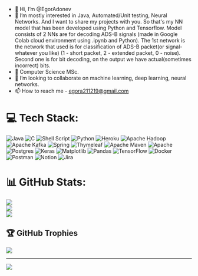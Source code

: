 - 👋 Hi, I’m @EgorAdonev
- 👀 I’m mostly interested in Java, Automated/Unit testing, Neural Networks. And I want to share my projects with you.
So that's my NN model that has been developed using Python and Tensorflow. Model consists of 2 NNs are for decoding ADS-B signals (made in Google Colab cloud environment using .ipynb and Python).
The 1st network is the network that used is for classification of ADS-B packet(or signal-whatever you like) (1 - short packet, 2 - extended packet, 0 - noise).
Second one is for bit decoding, on the output we have actual(sometimes incorrect) bits.
- 🌱 Computer Science MSc.
- 💞️ I’m looking to collaborate on machine learning, deep learning, neural networks.
- 📫 How to reach me - egora211219@gmail.com


# 💻 Tech Stack:
![Java](https://img.shields.io/badge/java-%23ED8B00.svg?style=flat&logo=openjdk&logoColor=white) ![C](https://img.shields.io/badge/c-%2300599C.svg?style=flat&logo=c&logoColor=white) ![Shell Script](https://img.shields.io/badge/shell_script-%23121011.svg?style=flat&logo=gnu-bash&logoColor=white) ![Python](https://img.shields.io/badge/python-3670A0?style=flat&logo=python&logoColor=ffdd54) ![Heroku](https://img.shields.io/badge/heroku-%23430098.svg?style=flat&logo=heroku&logoColor=white) ![Apache Hadoop](https://img.shields.io/badge/Apache%20Hadoop-66CCFF?style=flat&logo=apachehadoop&logoColor=black) ![Apache Kafka](https://img.shields.io/badge/Apache%20Kafka-000?style=flat&logo=apachekafka) ![Spring](https://img.shields.io/badge/spring-%236DB33F.svg?style=flat&logo=spring&logoColor=white) ![Thymeleaf](https://img.shields.io/badge/Thymeleaf-%23005C0F.svg?style=flat&logo=Thymeleaf&logoColor=white) ![Apache Maven](https://img.shields.io/badge/Apache%20Maven-C71A36?style=flat&logo=Apache%20Maven&logoColor=white) ![Apache](https://img.shields.io/badge/apache-%23D42029.svg?style=flat&logo=apache&logoColor=white) ![Postgres](https://img.shields.io/badge/postgres-%23316192.svg?style=flat&logo=postgresql&logoColor=white) ![Keras](https://img.shields.io/badge/Keras-%23D00000.svg?style=flat&logo=Keras&logoColor=white) ![Matplotlib](https://img.shields.io/badge/Matplotlib-%23ffffff.svg?style=flat&logo=Matplotlib&logoColor=black) ![Pandas](https://img.shields.io/badge/pandas-%23150458.svg?style=flat&logo=pandas&logoColor=white) ![TensorFlow](https://img.shields.io/badge/TensorFlow-%23FF6F00.svg?style=flat&logo=TensorFlow&logoColor=white) ![Docker](https://img.shields.io/badge/docker-%230db7ed.svg?style=flat&logo=docker&logoColor=white) ![Postman](https://img.shields.io/badge/Postman-FF6C37?style=flat&logo=postman&logoColor=white) ![Notion](https://img.shields.io/badge/Notion-%23000000.svg?style=flat&logo=notion&logoColor=white) ![Jira](https://img.shields.io/badge/jira-%230A0FFF.svg?style=flat&logo=jira&logoColor=white)
# 📊 GitHub Stats:
![](https://github-readme-stats.vercel.app/api?username=EgorAdonev&theme=dark&hide_border=false&include_all_commits=true&count_private=false)<br/>
![](https://github-readme-streak-stats.herokuapp.com/?user=EgorAdonev&theme=dark&hide_border=false)<br/>
![](https://github-readme-stats.vercel.app/api/top-langs/?username=EgorAdonev&theme=dark&hide_border=false&include_all_commits=true&count_private=false&layout=compact)

## 🏆 GitHub Trophies
![](https://github-profile-trophy.vercel.app/?username=EgorAdonev&theme=onedark&no-frame=true&no-bg=false&margin-w=4)

---
[![](https://visitcount.itsvg.in/api?id=EgorAdonev&icon=0&color=0)](https://visitcount.itsvg.in)

<!-- Proudly created with GPRM ( https://gprm.itsvg.in ) -->
<!---
EgorAdonev/EgorAdonev is a ✨ special ✨ repository because its `README.md` (this file) appears on your GitHub profile.
You can click the Preview link to take a look at your changes.
--->
